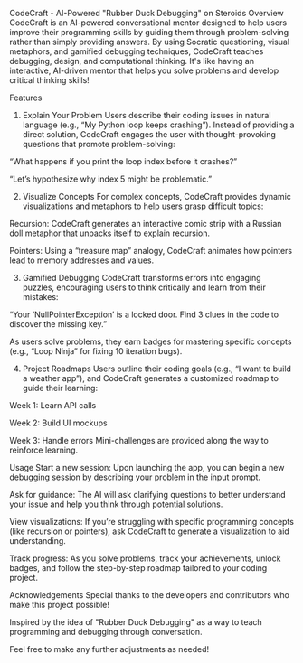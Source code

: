 CodeCraft - AI-Powered "Rubber Duck Debugging" on Steroids
Overview
CodeCraft is an AI-powered conversational mentor designed to help users improve their programming skills by guiding them through problem-solving rather than simply providing answers. By using Socratic questioning, visual metaphors, and gamified debugging techniques, CodeCraft teaches debugging, design, and computational thinking. It's like having an interactive, AI-driven mentor that helps you solve problems and develop critical thinking skills!

Features
1. Explain Your Problem
Users describe their coding issues in natural language (e.g., “My Python loop keeps crashing”). Instead of providing a direct solution, CodeCraft engages the user with thought-provoking questions that promote problem-solving:

“What happens if you print the loop index before it crashes?”

“Let’s hypothesize why index 5 might be problematic.”

2. Visualize Concepts
For complex concepts, CodeCraft provides dynamic visualizations and metaphors to help users grasp difficult topics:

Recursion: CodeCraft generates an interactive comic strip with a Russian doll metaphor that unpacks itself to explain recursion.

Pointers: Using a “treasure map” analogy, CodeCraft animates how pointers lead to memory addresses and values.

3. Gamified Debugging
CodeCraft transforms errors into engaging puzzles, encouraging users to think critically and learn from their mistakes:

“Your ‘NullPointerException’ is a locked door. Find 3 clues in the code to discover the missing key.”

As users solve problems, they earn badges for mastering specific concepts (e.g., “Loop Ninja” for fixing 10 iteration bugs).

4. Project Roadmaps
Users outline their coding goals (e.g., “I want to build a weather app”), and CodeCraft generates a customized roadmap to guide their learning:

Week 1: Learn API calls

Week 2: Build UI mockups

Week 3: Handle errors Mini-challenges are provided along the way to reinforce learning.

Usage
Start a new session: Upon launching the app, you can begin a new debugging session by describing your problem in the input prompt.

Ask for guidance: The AI will ask clarifying questions to better understand your issue and help you think through potential solutions.

View visualizations: If you’re struggling with specific programming concepts (like recursion or pointers), ask CodeCraft to generate a visualization to aid understanding.

Track progress: As you solve problems, track your achievements, unlock badges, and follow the step-by-step roadmap tailored to your coding project.

Acknowledgements
Special thanks to the developers and contributors who make this project possible!

Inspired by the idea of "Rubber Duck Debugging" as a way to teach programming and debugging through conversation.

Feel free to make any further adjustments as needed!
